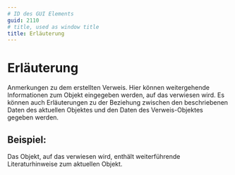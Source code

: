 ```yaml
---
# ID des GUI Elements
guid: 2110
# title, used as window title
title: Erläuterung
---
```


# Erläuterung

Anmerkungen zu dem erstellten Verweis. Hier können weitergehende Informationen zum Objekt eingegeben werden, auf das verwiesen wird. Es können auch Erläuterungen zu der Beziehung zwischen den beschriebenen Daten des aktuellen Objektes und den Daten des Verweis-Objektes gegeben werden.

## Beispiel:

Das Objekt, auf das verwiesen wird, enthält weiterführende Literaturhinweise zum aktuellen Objekt.
